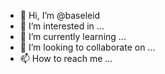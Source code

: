 - 👋 Hi, I’m @baseleid
- 👀 I’m interested in ...
- 🌱 I’m currently learning ...
- 💞️ I’m looking to collaborate on ...
- 📫 How to reach me ...

<!---
baseleid/baseleid is a ✨ special ✨ repository because its `README.md` (this file) appears on your GitHub profile.
You can click the Preview link to take a look at your changes.
--->
